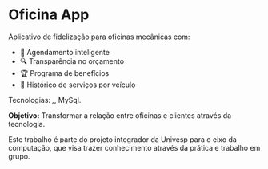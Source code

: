 # Oficina App  

Aplicativo de fidelização para oficinas mecânicas com:  
- 📅 Agendamento inteligente  
- 🔍 Transparência no orçamento  
- 🏆 Programa de benefícios  
- 🚗 Histórico de serviços por veículo  

Tecnologias: *,*, MySql.  

**Objetivo:** Transformar a relação entre oficinas e clientes através da tecnologia.  


Este trabalho é parte do projeto integrador da Univesp para o eixo da computação, que visa trazer conhecimento através da prática e trabalho em grupo.

